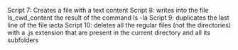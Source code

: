 Script 7: Creates a file with a text content
Script 8: writes into the file ls_cwd_content the result of the command ls -la
Script 9: duplicates the last line of the file iacta
Script 10: deletes all the regular files (not the directories) with a .js extension that are present in the current directory and all its subfolders
